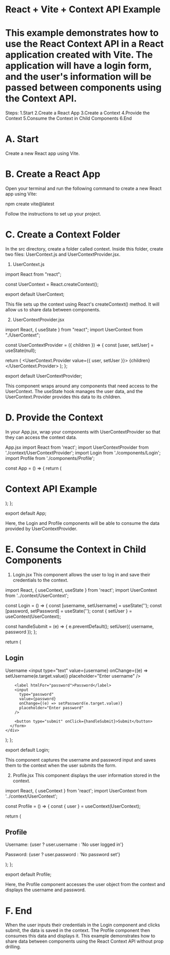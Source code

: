 # React + Vite + Context API Example
# This example demonstrates how to use the React Context API in a React application created with Vite. The application will have a login form, and the user's information will be passed between components using the Context API.

Steps:
1.Start
2.Create a React App
3.Create a Context
4.Provide the Context
5.Consume the Context in Child Components
6.End


# A. Start
Create a new React app using Vite.

# B. Create a React App
Open your terminal and run the following command to create a new React app using Vite:

npm create vite@latest

Follow the instructions to set up your project.

# C. Create a Context Folder
In the src directory, create a folder called context. Inside this folder, create two files: UserContext.js and UserContextProvider.jsx.

  1. UserContext.js

  import React from "react";

  const UserContext = React.createContext();

  export default UserContext;


This file sets up the context using React's createContext() method. It will allow us to share data between components.

  2. UserContextProvider.jsx

import React, { useState } from "react";
import UserContext from "./UserContext";

const UserContextProvider = ({ children }) => {
  const [user, setUser] = useState(null);

  return (
    <UserContext.Provider value={{ user, setUser }}>
      {children}
    </UserContext.Provider>
  );
};

export default UserContextProvider;


This component wraps around any components that need access to the UserContext. The useState hook manages the user data, and the UserContext.Provider provides this data to its children.

# D. Provide the Context
In your App.jsx, wrap your components with UserContextProvider so that they can access the context data.

 App.jsx
import React from 'react';
import UserContextProvider from './context/UserContextProvider';
import Login from './components/Login';
import Profile from './components/Profile';

const App = () => {
  return (
    <UserContextProvider>
      <h1>Context API Example</h1>
      <Login />
      <Profile />
    </UserContextProvider>
  );
};

export default App;

Here, the Login and Profile components will be able to consume the data provided by UserContextProvider.

# E. Consume the Context in Child Components
1. Login.jsx
This component allows the user to log in and save their credentials to the context.

import React, { useContext, useState } from 'react';
import UserContext from '../context/UserContext';

const Login = () => {
  const [username, setUsername] = useState('');
  const [password, setPassword] = useState('');
  const { setUser } = useContext(UserContext);

  const handleSubmit = (e) => {
    e.preventDefault();
    setUser({ username, password });
  };

  return (
    <div>
      <h2>Login</h2>
      <form>
        <label htmlFor="username">Username</label>
        <input 
          type="text" 
          value={username} 
          onChange={(e) => setUsername(e.target.value)} 
          placeholder="Enter username"
        />
        
        <label htmlFor="password">Password</label>
        <input 
          type="password" 
          value={password} 
          onChange={(e) => setPassword(e.target.value)} 
          placeholder="Enter password"
        />
        
        <button type="submit" onClick={handleSubmit}>Submit</button>
      </form>
    </div>
  );
};

export default Login;

This component captures the username and password input and saves them to the context when the user submits the form.

2. Profile.jsx
This component displays the user information stored in the context.


import React, { useContext } from 'react';
import UserContext from '../context/UserContext';

const Profile = () => {
  const { user } = useContext(UserContext);

  return (
    <div>
      <h2>Profile</h2>
      <p>Username: {user ? user.username : 'No user logged in'}</p>
      <p>Password: {user ? user.password : 'No password set'}</p>
    </div>
  );
};

export default Profile;

Here, the Profile component accesses the user object from the context and displays the username and password.

# F. End
When the user inputs their credentials in the Login component and clicks submit, the data is saved in the context. The Profile component then consumes this data and displays it. This example demonstrates how to share data between components using the React Context API without prop drilling.